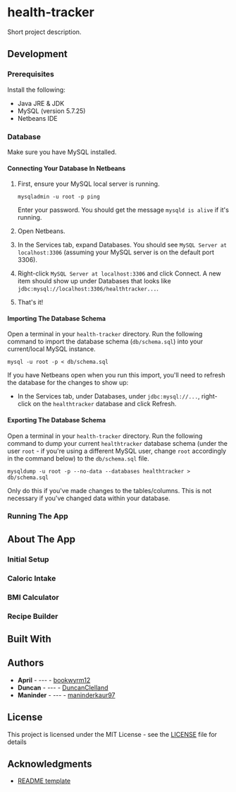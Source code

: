 # health-tracker

Short project description.

## Development

### Prerequisites

Install the following:

* Java JRE & JDK
* MySQL (version 5.7.25)
* Netbeans IDE

### Database

Make sure you have MySQL installed.

#### Connecting Your Database In Netbeans

1. First, ensure your MySQL local server is running.

   ```
   mysqladmin -u root -p ping
   ```
   
   Enter your password. You should get the message `mysqld is alive` if it's running.
   
2. Open Netbeans.

3. In the Services tab, expand Databases. You should see `MySQL Server at localhost:3306` (assuming your MySQL server is on the default port 3306).

4. Right-click `MySQL Server at localhost:3306` and click Connect. A new item should show up under Databases that looks like `jdbc:mysql://localhost:3306/healthtracker...`.

5. That's it!

#### Importing The Database Schema

Open a terminal in your `health-tracker` directory. Run the following command to import the database schema (`db/schema.sql`) into your current/local MySQL instance.

```
mysql -u root -p < db/schema.sql
```

If you have Netbeans open when you run this import, you'll need to refresh the database for the changes to show up:

* In the Services tab, under Databases, under `jdbc:mysql://...`, right-click on the `healthtracker` database and click Refresh.

#### Exporting The Database Schema

Open a terminal in your `health-tracker` directory. Run the following command to dump your current `healthtracker` database schema (under the user `root` - if you're using a different MySQL user, change `root` accordingly in the command below) to the `db/schema.sql` file.

```
mysqldump -u root -p --no-data --databases healthtracker > db/schema.sql
```

Only do this if you've made changes to the tables/columns. This is not necessary if you've changed data within your database.

### Running The App

## About The App

### Initial Setup

### Caloric Intake

### BMI Calculator

### Recipe Builder

## Built With

## Authors

* **April** - *---* - [bookwyrm12](https://github.com/bookwyrm12)
* **Duncan** - *---* - [DuncanClelland](https://github.com/DuncanClelland)
* **Maninder** - *---* - [maninderkaur97](https://github.com/maninderkaur97)

## License

This project is licensed under the MIT License - see the [LICENSE](LICENSE) file for details

## Acknowledgments

* [README template](https://gist.github.com/PurpleBooth/109311bb0361f32d87a2)

